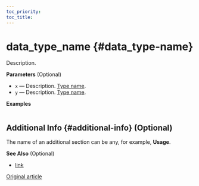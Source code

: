 ```yaml
---
toc_priority: 
toc_title: 
---
```


# data_type_name {#data_type-name}

Description.

**Parameters** (Optional)

-   `x` — Description. [Type name](relative/path/to/type/dscr.md#type).
-   `y` — Description. [Type name](relative/path/to/type/dscr.md#type).

**Examples**

```sql

```

## Additional Info {#additional-info} (Optional)

The name of an additional section can be any, for example, **Usage**.

**See Also** (Optional)

-   [link](#)

[Original article](https://clickhouse.tech/docs/en/data_types/<data-type-name>/) <!--hide-->
